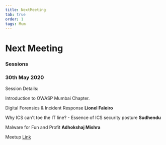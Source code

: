 ```yaml
---
title: NextMeeting
tab: true
order: 1
tags: Mum
---
```


# **Next Meeting**

### **Sessions**

### 30th May 2020

Session Details:

Introduction to OWASP Mumbai Chapter.

Digital Forensics & Incident Response **Lionel Faleiro**

Why ICS can't toe the IT line? - Essence of ICS security posture **Sudhendu**

Malware for Fun and Profit **Adhokshaj Mishra**

Meetup [Link](https://www.meetup.com/OWASP-Mumbai-Chapter/events/270909144/)

